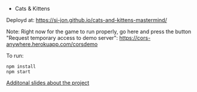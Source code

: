 * Cats & Kittens

Deployd at: https://si-jon.github.io/cats-and-kittens-mastermind/

Note: Right now for the game to run properly, go here and press the button "Request temporary access to demo server": https://cors-anywhere.herokuapp.com/corsdemo

To run:

    npm install
    npm start

[Additonal slides about the project](./dialogue-systems-project.pdf)